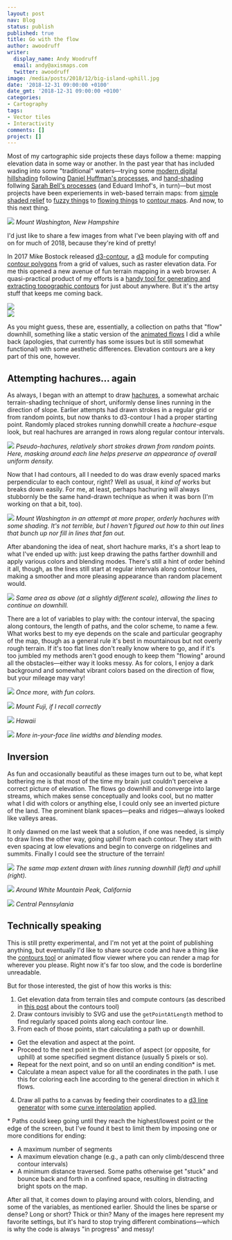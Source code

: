 ```yaml
---
layout: post
nav: Blog
status: publish
published: true
title: Go with the flow
author: awoodruff
writer:
  display_name: Andy Woodruff
  email: andy@axismaps.com
  twitter: awoodruff
image: /media/posts/2018/12/big-island-uphill.jpg
date: '2018-12-31 09:00:00 +0100'
date_gmt: '2018-12-31 09:00:00 +0100'
categories:
- Cartography
tags:
- Vector tiles
- Interactivity
comments: []
project: []
---
```


Most of my cartographic side projects these days follow a theme: mapping elevation data in some way or another. In the past year that has included wading into some "traditional" waters—trying some [modern digital hillshading](/blog/2018/05/relief-in-10-steps/) following [Daniel Huffman's processes](https://somethingaboutmaps.wordpress.com/2017/11/16/creating-shaded-relief-in-blender/), and [hand-shading](https://twitter.com/awoodruff/status/1055822532266332160) follwing [Sarah Bell's processes](https://petrichor.studio/2018/10/22/drawing-hillshade-shaded-relief-with-time-lapse-video-demos/) (and Eduard Imhof's, in turn)—but most projects have been experiements in web-based terrain maps: from [simple shaded relief](https://github.com/awoodruff/canvas-shaded-relief) to [fuzzy things](http://andywoodruff.com/blog/hachures-and-sketchy-relief-maps/) to [flowing things](http://andywoodruff.com/blog/the-rain-on-terrain/) to [contour maps](/blog/2018/04/contours-in-browser/). And now, to this next thing.

![](/media/posts/2018/12/washington-uphill.jpg)
*Mount Washington, New Hampshire*

I'd just like to share a few images from what I've been playing with off and on for much of 2018, because they're kind of pretty!

In 2017 Mike Bostock released [d3-contour](https://github.com/d3/d3-contour), a [d3](http://d3js.org) module for computing [contour polygons](https://en.wikipedia.org/wiki/Contour_line) from a grid of values, such as raster elevation data. For me this opened a new avenue of fun terrain mapping in a web browser. A quasi-practical product of my efforts is a [handy tool for generating and extracting topographic contours](http://contours.axismaps.com) for just about anywhere. But it's the artsy stuff that keeps me coming back.

![](/media/posts/2018/12/big-island-uphill.jpg)  
![](/media/posts/2018/12/washington-downhill.jpg)

As you might guess, these are, essentially, a collection on paths that "flow" downhill, something like a static version of the [animated flows](https://awoodruff.github.io/relief-flow/) I did a while back (apologies, that currently has some issues but is still somewhat functional) with some aesthetic differences. Elevation contours are a key part of this one, however.

## Attempting hachures... again

As always, I began with an attempt to draw [hachures](https://en.wikipedia.org/wiki/Hachure_map), a somewhat archaic terrain-shading technique of short, uniformly dense lines running in the direction of slope. Earlier attempts had drawn strokes in a regular grid or from random points, but now thanks to d3-contour I had a proper starting point. Randomly placed strokes running donwhill create a *hachure-esque* look, but real hachures are arranged in rows along regular contour intervals.

![](/media/posts/2018/12/pseudo-hachures.jpg)
*Pseudo-hachures, relatively short strokes drawn from random points. Here, masking around each line helps preserve an appearance of overall uniform density.*

Now that I had contours, all I needed to do was draw evenly spaced marks perpendicular to each contour, right? Well as usual, it *kind of* works but breaks down easily. For me, at least, perhaps hachuring will always stubbornly be the same hand-drawn technique as when it was born (I'm working on that a bit, too).

![](/media/posts/2018/12/hachure-attempt.jpg)
*Mount Washington in an attempt at more proper, orderly hachures with some shading. It's not terrible, but I haven't figured out how to thin out lines that bunch up nor fill in lines that fan out.*

After abandoning the idea of neat, short hachure marks, it's a short leap to what I've ended up with: just keep drawing the paths farther downhill and apply various colors and blending modes. There's still a hint of order behind it all, though, as the lines still start at regular intervals along contour lines, making a smoother and more pleasing appearance than random placement would.

![](/media/posts/2018/12/flows-gray.jpg)
*Same area as above (at a slightly different scale), allowing the lines to continue on downhill.*

There are a lot of variables to play with: the contour interval, the spacing along contours, the length of paths, and the color scheme, to name a few. What works best to my eye depends on the scale and particular geography of the map, though as a general rule it's best in mountainous but not overly rough terrain. If it's too flat lines don't really know where to go, and if it's too jumbled my methods aren't good enough to keep them "flowing" around all the obstacles—either way it looks messy. As for colors, I enjoy a dark background and somewhat vibrant colors based on the direction of flow, but your mileage may vary!

![](/media/posts/2018/12/washington-downhill2.jpg)
*Once more, with fun colors.*

![](/media/posts/2018/12/fuji.jpg)
*Mount Fuji, if I recall correctly*

![](/media/posts/2018/12/hawaii.jpg)
*Hawaii*

![](/media/posts/2018/12/color-dodge.jpg)
*More in-your-face line widths and blending modes.*

## Inversion

As fun and occasionally beautiful as these images turn out to be, what kept bothering me is that most of the time my brain just couldn't perceive a correct picture of elevation. The flows go downhill and converge into large streams, which makes sense conceptually and looks cool, but no matter what I did with colors or anything else, I could only see an inverted picture of the land. The prominent blank spaces—peaks and ridges—always looked like valleys areas.

It only dawned on me last week that a solution, if one was needed, is simply to draw lines the other way, going *uphill* from each contour. They start with even spacing at low elevations and begin to converge on ridgelines and summits. Finally I could see the structure of the terrain!

![](/media/posts/2018/12/uphill-vs-downhill.jpg)
*The same map extent drawn with lines running downhill (left) and uphill (right).*

![](/media/posts/2018/12/white-mtn-peak.jpg)
*Around White Mountain Peak, California*

![](/media/posts/2018/12/ridge-valley-pa.jpg)
*Central Pennsylania*

## Technically speaking

This is still pretty experimental, and I'm not yet at the point of publishing anything, but eventually I'd like to share source code and have a thing like the [contours tool](http://contours.axismaps.com) or animated flow viewer where you can render a map for wherever you please. Right now it's far too slow, and the code is borderline unreadable.

But for those interested, the gist of how this works is this:

1. Get elevation data from terrain tiles and compute contours (as described in [this post]((/blog/2018/04/contours-in-browser/)) about the contours tool)
2. Draw contours invisibly to SVG and use the `getPointAtLength` method to find regularly spaced points along each contour line.
3. From each of those points, start calculating a path up or downhill.  
  * Get the elevation and aspect at the point.
  * Proceed to the next point in the direction of aspect (or opposite, for uphill) at some specified segment distance (usually 5 pixels or so).
  * Repeat for the next point, and so on until an ending condition* is met.
  * Calculate a mean aspect value for all the coordinates in the path. I use this for coloring each line according to the general direction in which it flows.
4. Draw all paths to a canvas by feeding their coordinates to a [d3 line generator](https://github.com/d3/d3-shape#lines) with some [curve interpolation](https://github.com/d3/d3-shape#curves) applied.

\* Paths could keep going until they reach the highest/lowest point or the edge of the screen, but I've found it best to limit them by imposing one or more conditions for ending:
* A maximum number of segments
* A maximum elevation change (e.g., a path can only climb/descend three contour intervals)
* A minimum distance traversed. Some paths otherwise get "stuck" and bounce back and forth in a confined space, resulting in distracting bright spots on the map.

After all that, it comes down to playing around with colors, blending, and some of the variables, as mentioned earlier. Should the lines be sparse or dense? Long or short? Thick or thin? Many of the images here represent my favorite settings, but it's hard to stop trying different combinations—which is why the code is always "in progress" and messy!